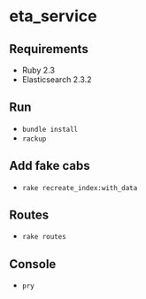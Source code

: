 # eta_service

## Requirements

* Ruby 2.3
* Elasticsearch 2.3.2

## Run

* `bundle install`
* `rackup`

## Add fake cabs

* `rake recreate_index:with_data`

## Routes

* `rake routes`

## Console

* `pry`
